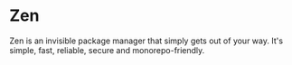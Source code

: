 # Zen

Zen is an invisible package manager that simply gets out of your way.
It's simple, fast, reliable, secure and monorepo-friendly.

